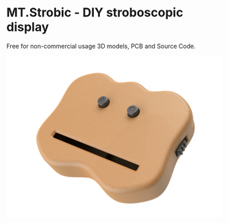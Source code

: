 # MT.Strobic - DIY stroboscopic display

Free for non-commercial usage 3D models, PCB and Source Code.

![MT.Strobic frontal side](/img/1.png)
